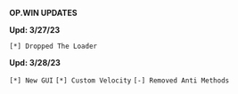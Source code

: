 **OP.WIN UPDATES**

**Upd: 3/27/23** 

`[*] Dropped The Loader`

**Upd: 3/28/23** 

`[*] New GUI`
`[*] Custom Velocity`
`[-] Removed Anti Methods`
